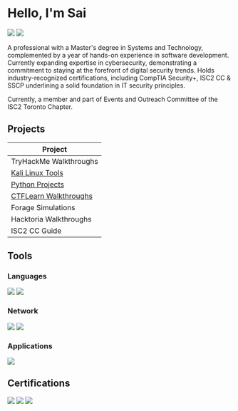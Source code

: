 # Hello, I'm Sai
<a href="https://www.linkedin.com/in/swaroopksn130399/"><img src="https://img.shields.io/badge/-LinkedIn-0072b1?&style=for-the-badge&logo=linkedin&logoColor=black" /></a>
<a href="https://medium.com/@sai.kantamuneni"><img src="https://img.shields.io/badge/-Medium-00ab6c?style=for-the-badge&logo=medium&logoColor=white" /></a>

A professional with a Master's degree in Systems and Technology, complemented by a year of hands-on experience in software development. Currently expanding expertise in cybersecurity, demonstrating a commitment to staying at the forefront of digital security trends. Holds industry-recognized certifications, including CompTIA Security+, ISC2 CC & SSCP underlining a solid foundation in IT security principles.

Currently, a member and part of Events and Outreach Committee of the ISC2 Toronto Chapter.

## Projects

| Project                                       |
|-----------------------------------------------|
| TryHackMe Walkthroughs                        |
| <a href="https://github.com/sai-kantamuneni/Kali-Linux-Tools/tree/main">Kali Linux Tools</a>|
| <a href= "https://github.com/sai-kantamuneni/Python-Projects/tree/main">Python Projects</a>
| <a href="https://github.com/sai-kantamuneni/CTFLearn-Walkthroughs">CTFLearn Walkthroughs</a>|
| Forage Simulations                            |
| Hacktoria Walkthroughs                        | 
| ISC2 CC Guide                                 | 

## Tools

### Languages
<div>
  <img src="https://img.shields.io/badge/-Python-3670A0?style=for-the-badge&logo=python&logoColor=ffdd54" />
  <img src="https://img.shields.io/badge/-SQL-4479A1?style=for-the-badge&logo=sql&logoColor=white" />
</div>

### Network
<div>
    <img src="https://img.shields.io/badge/-Wireshark-1679A7?&style=for-the-badge&logo=Wireshark&logoColor=white" />
    <img src="https://img.shields.io/badge/-Nmap-2D5775?style=for-the-badge&logo=nmap&logoColor=white" />
</div>

### Applications
<div>
  <img src="https://img.shields.io/badge/-MS--Office-D83B01?style=for-the-badge&logo=microsoft-office&logoColor=white" />
</div>

## Certifications
<div>
<img src="https://img.shields.io/badge/-Security%2B-FF0000?&style=for-the-badge&logo=CompTIA&logoColor=white" />
<img src="https://img.shields.io/badge/-ISC2%20CC-00a3cc?style=for-the-badge&logo=isc2&logoColor=white" />
<img src="https://img.shields.io/badge/-ISC2%20SSCP-00a3cc?style=for-the-badge&logo=isc2&logoColor=white" />
</div>

